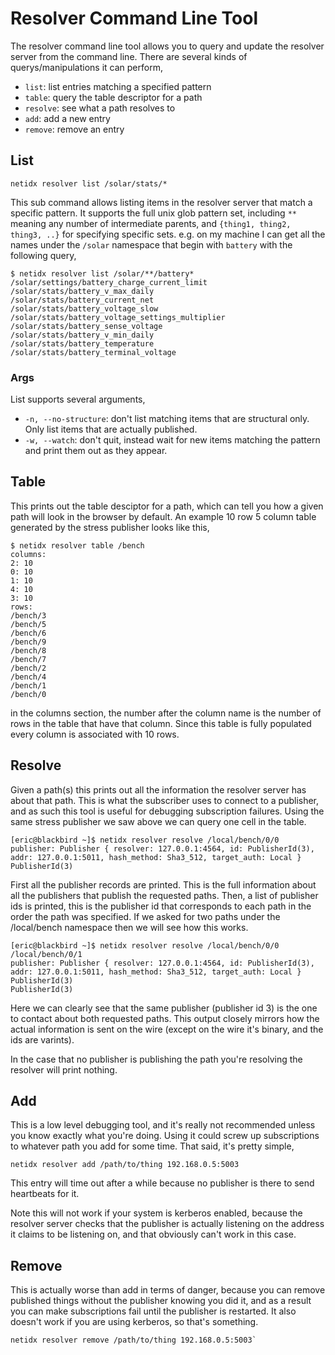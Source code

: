 # Resolver Command Line Tool

The resolver command line tool allows you to query and update the
resolver server from the command line. There are several kinds of
querys/manipulations it can perform,

- `list`: list entries matching a specified pattern
- `table`: query the table descriptor for a path
- `resolve`: see what a path resolves to
- `add`: add a new entry
- `remove`: remove an entry

## List

`netidx resolver list /solar/stats/*`

This sub command allows listing items in the resolver server that
match a specific pattern. It supports the full unix glob pattern set,
including `**` meaning any number of intermediate parents, and
`{thing1, thing2, thing3, ..}` for specifying specific sets. e.g. on
my machine I can get all the names under the `/solar` namespace that
begin with `battery` with the following query,

```
$ netidx resolver list /solar/**/battery*
/solar/settings/battery_charge_current_limit
/solar/stats/battery_v_max_daily
/solar/stats/battery_current_net
/solar/stats/battery_voltage_slow
/solar/stats/battery_voltage_settings_multiplier
/solar/stats/battery_sense_voltage
/solar/stats/battery_v_min_daily
/solar/stats/battery_temperature
/solar/stats/battery_terminal_voltage
```

### Args

List supports several arguments,

- `-n, --no-structure`: don't list matching items that are structural
  only. Only list items that are actually published.
- `-w, --watch`: don't quit, instead wait for new items matching the
  pattern and print them out as they appear.

## Table

This prints out the table desciptor for a path, which can tell you how
a given path will look in the browser by default. An example 10 row 5
column table generated by the stress publisher looks like this,

```
$ netidx resolver table /bench
columns:
2: 10
0: 10
1: 10
4: 10
3: 10
rows:
/bench/3
/bench/5
/bench/6
/bench/9
/bench/8
/bench/7
/bench/2
/bench/4
/bench/1
/bench/0
```

in the columns section, the number after the column name is the number
of rows in the table that have that column. Since this table is fully
populated every column is associated with 10 rows.

## Resolve

Given a path(s) this prints out all the information the resolver
server has about that path. This is what the subscriber uses to
connect to a publisher, and as such this tool is useful for debugging
subscription failures. Using the same stress publisher we saw above we
can query one cell in the table.

```
[eric@blackbird ~]$ netidx resolver resolve /local/bench/0/0
publisher: Publisher { resolver: 127.0.0.1:4564, id: PublisherId(3), addr: 127.0.0.1:5011, hash_method: Sha3_512, target_auth: Local }
PublisherId(3)
```

First all the publisher records are printed. This is the full
information about all the publishers that publish the requested
paths. Then, a list of publisher ids is printed, this is the publisher
id that corresponds to each path in the order the path was
specified. If we asked for two paths under the /local/bench namespace
then we will see how this works.

```
[eric@blackbird ~]$ netidx resolver resolve /local/bench/0/0 /local/bench/0/1
publisher: Publisher { resolver: 127.0.0.1:4564, id: PublisherId(3), addr: 127.0.0.1:5011, hash_method: Sha3_512, target_auth: Local }
PublisherId(3)
PublisherId(3)
```

Here we can clearly see that the same publisher (publisher id 3) is
the one to contact about both requested paths. This output closely
mirrors how the actual information is sent on the wire (except on the
wire it's binary, and the ids are varints).

In the case that no publisher is publishing the path you're resolving
the resolver will print nothing.

## Add

This is a low level debugging tool, and it's really not recommended
unless you know exactly what you're doing. Using it could screw up
subscriptions to whatever path you add for some time. That said, it's
pretty simple,

```
netidx resolver add /path/to/thing 192.168.0.5:5003
```

This entry will time out after a while because no publisher is there
to send heartbeats for it.

Note this will not work if your system is kerberos enabled, because
the resolver server checks that the publisher is actually listening on
the address it claims to be listening on, and that obviously can't
work in this case.

## Remove

This is actually worse than add in terms of danger, because you can
remove published things without the publisher knowing you did it, and
as a result you can make subscriptions fail until the publisher is
restarted. It also doesn't work if you are using kerberos, so that's something.

```
netidx resolver remove /path/to/thing 192.168.0.5:5003`
```
